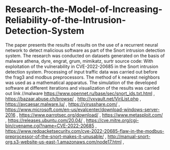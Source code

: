 # Research-the-Model-of-Increasing-Reliability-of-the-Intrusion-Detection-System
The paper presents the results of results on the use of a recurrent neural network to detect malicious software as part of the Snort intrusion detection system.
The research was conducted on datasets generated on the basis of malware athena, dyre, engrat, grum, mimikatz, surtr source code: With exploitation of the vulnerability in CVE-2022-20685 in the Snort intrusion detection system. Processing of input traffic data was carried out before the frag3 and modbus preprocessors. The method of k nearest neighbors was used as a mathematical apparatus. The simulation of the developed software at different iterations and visualization of the results was carried out
link
//malware 
https://www.opennet.ru/base/sec/snort_ids.txt.html  ,
https://bazaar.abuse.ch/browse/ ,
http://vxvault.net/ViriList.php ,
https://avcaesar.malware.lu/ ,
https://virusshare.com/ ,
https://www.microsoft.com/en-us/evalcenter/download-windows-server-2016 ,
https://www.parrotsec.org/download/ ,
https://www.metasploit.com/ ,
https://releases.ubuntu.com/20.04/ ,
https://cve.mitre.org/cgi-bin/cvename.cgi?name=CVE-2022-20685  ,
https://www.redpacketsecurity.com/cve-2022-20685-flaw-in-the-modbus-preprocessor-of-the-snort-makes-it-unusable/ ,
http://manual-snort-org.s3-website-us-east-1.amazonaws.com/node17.html ,

